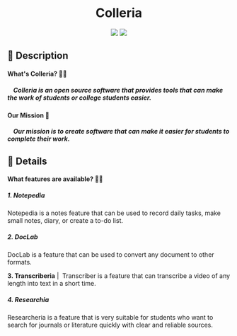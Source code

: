 <div align="center">
    <h1>Colleria</h1>
</div>

<div align="center">
    <img src="https://img.shields.io/badge/Python-FFD43B?style=for-the-badge&logo=python&logoColor=blue" /> 
    <img src="https://img.shields.io/badge/Visual_Studio_Code-0078D4?style=for-the-badge&logo=visual%20studio%20code&logoColor=white" />
</div>

<h2>
    📝 Description
    <h4>
        <b>What's Colleria? 🤷🏻</b>
        <h5>
            <p>&nbsp;&nbsp;&nbsp;&nbsp;Colleria is an open source software that provides tools that can make the work of students or college students easier.</p>
        </h5>
    </h4>
    <h4>
        <b>Our Mission 📜</b>
        <h5>
            <p>&nbsp;&nbsp;&nbsp;&nbsp;Our mission is to create software that can make it easier for students to complete their work.</p>
        </h5>
    </h4>
</h2>

<h2>
    📖 Details
    <h4>
        <b>What features are available? 🤷🏻</b>
        <p>
            <h5>1. Notepedia</h5>
            Notepedia is a notes feature that can be used to record daily tasks, make small notes, diary, or create a to-do list.
        </p>
        <p>
            <h5>2. DocLab</h5>
            DocLab is a feature that can be used to convert any document to other formats.
        </p>
        <p>
            <b>3. Transcriberia</b>&nbsp;|&nbsp; 
            Transcriber is a feature that can transcribe a video of any length into text in a short time.
        </p>
        <p>
            <h5>4. Researchia</h5>
            Researcheria is a feature that is very suitable for students who want to search for journals or literature quickly with clear and reliable sources.
        </p>
    </h4>
</h2>
